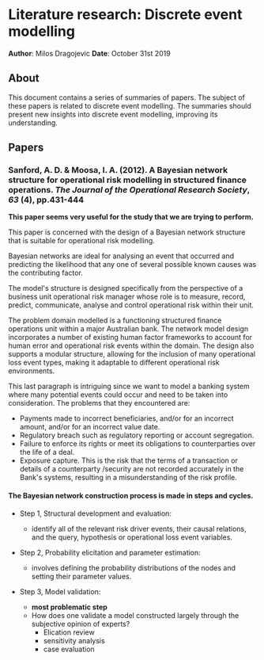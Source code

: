 # Literature research: Discrete event modelling

**Author**: Milos Dragojevic
**Date**: October 31st 2019

## About

This document contains a series of summaries of papers. The subject of these papers is related to discrete event modelling. The summaries should present new insights into discrete event modelling, improving its understanding.

## Papers

### Sanford, A. D. & Moosa, I. A. (2012). A Bayesian network structure for operational risk modelling in structured finance operations. _The Journal of the Operational Research Society_, _63_ (4), pp.431-444

**This paper seems very useful for the study that we are trying to perform.**

This paper is concerned with the design of a Bayesian network structure that is suitable for operational risk modelling.  

Bayesian networks are ideal for analysing an event that occurred and predicting the likelihood that any one of several possible known causes was the contributing factor.

The model's structure is designed specifically from the perspective of a business unit operational risk manager whose role is to measure, record, predict, communicate, analyse and control operational risk within their unit.

The problem domain modelled is a functioning structured finance operations unit within a major Australian bank.
The network model design incorporates a number of existing human factor frameworks to account for human error and operational risk events within the domain. The design also supports a modular structure, allowing for the inclusion of many operational loss event types, making it adaptable to different operational risk environments.

This last paragraph is intriguing since we want to model a banking system where many potential events could occur and need to be taken into consideration. The problems that they encountered are:

- Payments made to incorrect beneficiaries, and/or for an incorrect amount, and/or for an incorrect value date. 
- Regulatory breach such as regulatory reporting or account segregation.
- Failure to enforce its rights or meet its obligations to counterparties over the life of a deal. 
- Exposure capture. This is the risk that the terms of a transaction or details of a counterparty /security are not recorded accurately in the Bank's systems, resulting in a misunderstanding of the risk profile.

#### The Bayesian network construction process is made in steps and cycles.

- Step 1, Structural development and evaluation:

    -  identify all of the relevant risk driver events, their causal relations, and the query, hypothesis or operational loss event variables.

- Step 2, Probability elicitation and parameter estimation:

    -  involves defining the probability distributions of the nodes and setting their parameter values.

- Step 3, Model validation:

    - **most problematic step**
    -  How does one validate a model constructed largely through the subjective opinion of experts?
        - Elication review
        - sensitivity analysis
        - case evaluation